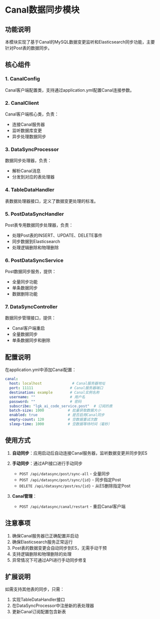 # Canal数据同步模块

## 功能说明

本模块实现了基于Canal的MySQL数据变更监听和Elasticsearch同步功能，主要针对Post表的数据同步。

## 核心组件

### 1. CanalConfig
Canal客户端配置类，支持通过application.yml配置Canal连接参数。

### 2. CanalClient
Canal客户端核心类，负责：
- 连接Canal服务器
- 监听数据库变更
- 异步处理数据同步

### 3. DataSyncProcessor
数据同步处理器，负责：
- 解析Canal消息
- 分发到对应的表处理器

### 4. TableDataHandler
表数据处理器接口，定义了数据变更处理的标准。

### 5. PostDataSyncHandler
Post表专用数据同步处理器，负责：
- 处理Post表的INSERT、UPDATE、DELETE事件
- 同步数据到Elasticsearch
- 处理逻辑删除和物理删除

### 6. PostDataSyncService
Post数据同步服务，提供：
- 全量同步功能
- 单条数据同步
- 数据删除功能

### 7. DataSyncController
数据同步管理接口，提供：
- Canal客户端重启
- 全量数据同步
- 单条数据同步和删除

## 配置说明

在application.yml中添加Canal配置：

```yaml
canal:
  host: localhost              # Canal服务器地址
  port: 11111                 # Canal服务器端口
  destination: example        # Canal实例名称
  username: ""                # 用户名
  password: ""                # 密码
  subscribe: "lgk_ai_code_service.post"  # 订阅的表
  batch-size: 1000           # 批量获取数据大小
  enabled: true              # 是否启用Canal同步
  empty-count: 120           # 空数据重试次数
  sleep-time: 1000           # 空数据等待时间（毫秒）
```

## 使用方式

1. **自动同步**：应用启动后自动连接Canal服务器，监听数据变更并同步到ES

2. **手动同步**：通过API接口进行手动同步
   - `POST /api/datasync/post/sync-all` - 全量同步
   - `POST /api/datasync/post/sync/{id}` - 同步指定Post
   - `DELETE /api/datasync/post/es/{id}` - 从ES删除指定Post

3. **Canal管理**：
   - `POST /api/datasync/canal/restart` - 重启Canal客户端

## 注意事项

1. 确保Canal服务器已正确配置并启动
2. 确保Elasticsearch服务正常运行
3. Post表的数据变更会自动同步到ES，无需手动干预
4. 支持逻辑删除和物理删除的处理
5. 异常情况下可通过API进行手动同步修复

## 扩展说明

如需支持其他表的同步，只需：
1. 实现TableDataHandler接口
2. 在DataSyncProcessor中注册新的表处理器
3. 更新Canal订阅配置包含新表